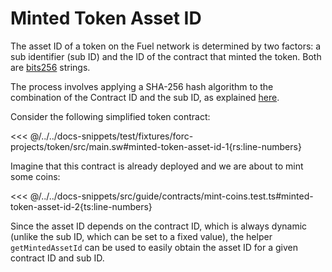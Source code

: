 # Minted Token Asset ID

The asset ID of a token on the Fuel network is determined by two factors: a sub identifier (sub ID) and the ID of the contract that minted the token. Both are [bits256](../types/bits256) strings.

The process involves applying a SHA-256 hash algorithm to the combination of the Contract ID and the sub ID, as explained [here](https://docs.fuel.network/docs/specs/identifiers/asset/#asset-id).

Consider the following simplified token contract:

<<< @/../../docs-snippets/test/fixtures/forc-projects/token/src/main.sw#minted-token-asset-id-1{rs:line-numbers}

Imagine that this contract is already deployed and we are about to mint some coins:

<<< @/../../docs-snippets/src/guide/contracts/mint-coins.test.ts#minted-token-asset-id-2{ts:line-numbers}

Since the asset ID depends on the contract ID, which is always dynamic (unlike the sub ID, which can be set to a fixed value), the helper `getMintedAssetId` can be used to easily obtain the asset ID for a given contract ID and sub ID.
